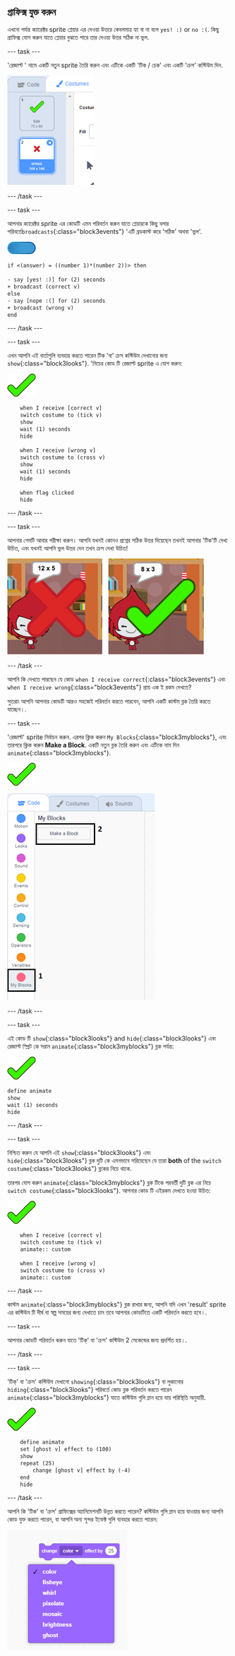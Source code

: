 ## গ্রাফিক্স যুক্ত করুন

এখনো পর্যন্ত ক্যারেক্টর sprite প্লেয়ার এর দেওয়া উত্তরে কেবলমাত্র হ্যা বা না বলে `yes! :)` or `no :(`. কিছু গ্রাফিক্স যোগ করুন যাতে প্লেয়ার বুঝতে পারে তার দেওয়া উত্তর সঠিক না ভুল.

\--- task \---

'রেজাল্ট ' নামে একটি নতুন sprite তৈরি করুন এবং এটিকে একটি 'টিক / চেক' এবং একটি 'ক্রস' কস্টিউম দিন.

![Sprite with tick and cross costumes](images/brain-result.png)

\--- /task \---

\--- task \---

আপনার ক্যারেক্টর sprite এর কোডটি এমন পরিবর্তন করুন যাতে প্লেয়ারকে কিছু বলার পরিবর্তে`broadcasts`{:class="block3events"} 'এটি ব্রডকাস্ট করে 'সঠিক' অথবা 'ভুল'.

![Character sprite](images/giga-sprite.png)

```blocks3
if <(answer) = ((number 1)*(number 2))> then

- say [yes! :)] for (2) seconds
+ broadcast (correct v)
else
- say [nope :(] for (2) seconds
+ broadcast (wrong v)
end
```

\--- /task \---

\--- task \---

এখন আপনি এই বার্তাগুলি ব্যবহার করতে পারেন টিক 'বা' ক্রস কস্টিউম দেখানোর জন্য `show`{:class="block3looks"}. 'নিচের কোড টি রেজাল্ট sprite এ যোগ করুন:

![Result sprite](images/result-sprite.png)

```blocks3
    when I receive [correct v]
    switch costume to (tick v)
    show
    wait (1) seconds
    hide

    when I receive [wrong v]
    switch costume to (cross v)
    show
    wait (1) seconds
    hide

    when flag clicked
    hide
```

\--- /task \---

\--- task \---

আপনার গেমটি আবার পরীক্ষা করুন। আপনি যখনই কোনও প্রশ্নের সঠিক উত্তর দিয়েছেন তখনই আপনার 'টিক'টি দেখা উচিত, এবং যখনই আপনি ভুল উত্তর দেন তখন ক্রস দেখা উচিত!

![Tick for correct, cross for wrong answer](images/brain-test-answer.png)

\--- /task \---

আপনি কি দেখতে পারছেন যে কোড `when I receive correct`{:class="block3events"} এবং `when I receive wrong`{:class="block3events"} প্রায় এক ই রকম দেখতে?

সুতরাং আপনি আপনার কোডটি আরও সহজেই পরিবর্তন করতে পারবেন, আপনি একটি কাস্টম ব্লক তৈরি করতে যাচ্ছেন।.

\--- task \---

'রেজাল্ট' sprite নির্বাচন করুন. এরপর ক্লিক করুন `My Blocks`{:class="block3myblocks"}, এবং তারপরে ক্লিক করুন **Make a Block**. একটি নতুন ব্লক তৈরি করুন এবং এটিকে নাম দিন `animate`{:class="block3myblocks"}.

![Result sprite](images/result-sprite.png)

![Create a block called animate](images/brain-animate-function.png)

\--- /task \---

\--- task \---

এই কোড টি `show`{:class="block3looks"} and `hide`{:class="block3looks"} এবং রেজাল্ট স্প্রিট কে সরান `animate`{:class="block3myblocks"} ব্লক পর্যন্ত:

![Result sprite](images/result-sprite.png)

```blocks3
define animate
show
wait (1) seconds
hide
```

\--- /task \---

\--- task \---

নিশ্চিত করুন যে আপনি এই `show`{:class="block3looks"} এবং `hide`{:class="block3looks"} ব্লক দুটি কে এমনভাবে সরিয়েছেন যে তারা **both** of the `switch costume`{:class="block3looks"} ব্লকের নিচে থাকে.

তারপর যোগ করুন `animate`{:class="block3myblocks"} ব্লক টিকে পরবর্তী দুটি ব্লক এর নিচে `switch costume`{:class="block3looks"}. আপনার কোড টি এইরকম দেখতে হওয়া উচিত:

![Result sprite](images/result-sprite.png)

```blocks3
    when I receive [correct v]
    switch costume to (tick v)
    animate:: custom

    when I receive [wrong v]
    switch costume to (cross v)
    animate:: custom
```

\--- /task \---

কাস্টম `animate`{:class="block3myblocks"} ব্লক রাখার জন্য, আপনি যদি এখন 'result' sprite এর কস্টিউম টি দীর্ঘ বা স্বল্প সময়ের জন্য দেখাতে চান তবে আপনার কোডটিতে একটি পরিবর্তন করতে হবে।.

\--- task \---

আপনার কোডটি পরিবর্তন করুন যাতে 'টিক্' বা 'ক্রস' কস্টিউম 2 সেকেন্ডের জন্য প্রদর্শিত হয়।.

\--- /task \---

\--- task \---

'টিক্' বা 'ক্রস' কস্টিউম দেখানো `showing`{:class="block3looks"} বা লুকানোর `hiding`{:class="block3looks"} পরিবর্তে কোড ব্লক পরিবর্তন করতে পারেন `animate`{:class="block3myblocks"} যাতে কস্টিউম গুলি ম্লান হয়ে যায় পরিস্থিতি অনুযায়ী.

![Result sprite](images/result-sprite.png)

```blocks3
    define animate
    set [ghost v] effect to (100)
    show
    repeat (25)
        change [ghost v] effect by (-4)
    end
    hide
```

\--- /task \---

আপনি কি 'টিক' বা 'ক্রস' গ্রাফিক্সের অ্যানিমেশনটি উন্নত করতে পারেন? কস্টিউম গুলি ম্লান হয়ে যাওয়ার জন্য আপনি কোড যুক্ত করতে পারেন, বা আপনি অন্য সুন্দর ইফেক্ট গুলি ব্যবহার করতে পারেন:

![screenshot](images/brain-effects.png)